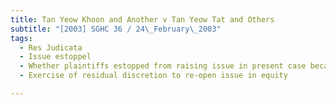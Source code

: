 ```yaml
---
title: Tan Yeow Khoon and Another v Tan Yeow Tat and Others 
subtitle: "[2003] SGHC 36 / 24\_February\_2003"
tags:
  - Res Judicata
  - Issue estoppel
  - Whether plaintiffs estopped from raising issue in present case because issue was subject matter of previous litigation
  - Exercise of residual discretion to re-open issue in equity

---
```


